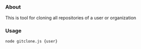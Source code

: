### About

This is tool for cloning all repositories of a user or organization

### Usage 

	node gitclone.js {user}

